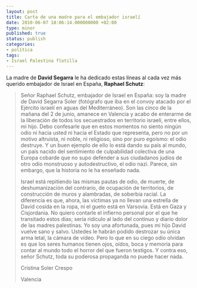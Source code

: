 ```yaml
---
layout: post
title: Carta de una madre para el embajador israelí
date: 2010-06-07 18:06:14.000000000 +02:00
type: minor
published: true
status: publish
categories:
- política
tags:
- Israel Palestina flotilla
---
```

<p>La madre de <strong>David Segarra</strong> le ha dedicado estas líneas al cada vez más querido embajador de Israel en España, <strong>Raphael Schutz</strong>:</p>
<blockquote><p>Señor Raphael Schutz, embajador de Israel en España: soy la madre de David Segarra Soler (fotógrafo que iba en el convoy atacado por el Ejército israelí en aguas del Mediterráneo). Son las cinco de la mañana del 2 de junio, amanece en Valencia y acabo de enterarme de la liberación de todos los secuestrados en territorio israelí, entre ellos, mi hijo. Debo confesarle que en estos momentos no siento ningún odio ni hacia usted ni hacia el Estado que representa, pero no por un motivo altruista, ni noble, ni religioso, sino por puro egoísmo: el odio destruye. Y un buen ejemplo de ello lo está dando su país al mundo, un país nacido del sentimiento de culpabilidad colectiva de una Europa cobarde que no supo defender a sus ciudadanos judíos de otro odio monstruoso y autodestructivo, el odio nazi. Parece, sin embargo, que la historia no le ha enseñado nada.</p>
<p>Israel está repitiendo las mismas pautas de odio, de muerte, de deshumanización del contrario, de ocupación de territorios, de construcción de muros y alambradas, de soberbia racial. La diferencia es que, ahora, las víctimas ya no llevan una estrella de David cosida en la ropa, ni el gueto está en Varsovia. Está en Gaza y Cisjordania. No quiero contarle el infierno personal por el que he transitado estos días; sería ridículo al lado del continuo y diario dolor de las madres palestinas. Yo soy una afortunada, pues mi hijo David vuelve sano y salvo. Ustedes le habrán podido destrozar su única arma letal, la cámara de vídeo. Pero lo que en su ciego odio olvidan es que los seres humanos tienen ojos, oídos, boca y memoria para contar al mundo todo el horror del que fueron testigos. Y contra eso, señor Schutz, toda su poderosa propaganda no puede hacer nada.</p>
<p>Cristina Soler Crespo</p>
<p>Valencia</p></blockquote>
